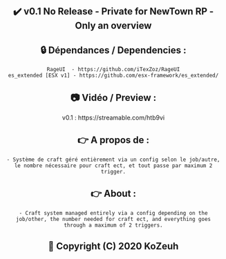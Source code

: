 <h2 align='center'>✔️ v0.1 No Release - Private for NewTown RP - Only an overview </h2>

<h2 align='center'>🔒 Dépendances / Dependencies :</h2>
<div align='center'>

    RageUI  - https://github.com/iTexZoz/RageUI
    es_extended [ESX v1] - https://github.com/esx-framework/es_extended/
</div>

<h2 align='center'>📷 Vidéo / Preview :</h2>
<div align='center'> v0.1 : https://streamable.com/htb9vi</div>

<h2 align='center'>👉 A propos de  :</h2>
<div align='center'>

    - Système de craft géré entièrement via un config selon le job/autre, le nombre nécessaire pour craft ect, et tout passe par maximum 2 trigger.
</div>

<h2 align='center'>👉 About  :</h2>
<div align='center'>

    - Craft system managed entirely via a config depending on the job/other, the number needed for craft ect, and everything goes through a maximum of 2 triggers.
</div>

<h2 align='center'>🔖 Copyright (C) 2020 KoZeuh</h2>
